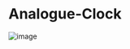 ﻿# Analogue-Clock
![image](https://user-images.githubusercontent.com/63194470/149590492-81b72d3a-d435-431a-88b8-160d83fbaf42.png)
